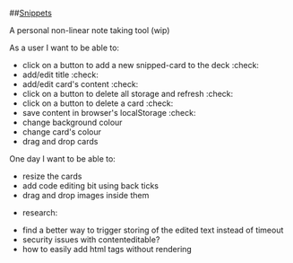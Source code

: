 ##[Snippets](isnotafunction.github.io/snippets)

A personal non-linear note taking tool (wip)


As a user I want to be able to:

* click on a button to add a new snipped-card to the deck :check:
* add/edit title :check:
* add/edit card's content :check:
* click on a button to delete all storage and refresh :check:
* click on a button to delete a card :check:
* save content in browser's localStorage :check:
* change background colour
* change card's colour
* drag and drop cards

One day I want to be able to:
* resize the cards  
* add code editing bit using back ticks
* drag and drop images inside them

- research:
* find a better way to trigger storing of the edited text instead of timeout
* security issues with contenteditable?
* how to easily add html tags without rendering 
